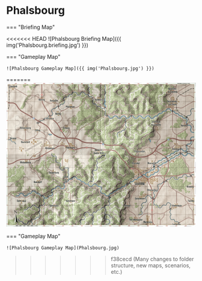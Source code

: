 # Phalsbourg

=== "Briefing Map"

<<<<<<< HEAD
    ![Phalsbourg Briefing Map]({{ img('Phalsbourg.briefing.jpg') }})

=== "Gameplay Map"

    ![Phalsbourg Gameplay Map]({{ img('Phalsbourg.jpg') }})
=======
    ![Phalsbourg Briefing Map](Phalsbourg.briefing.jpg)

=== "Gameplay Map"

    ![Phalsbourg Gameplay Map](Phalsbourg.jpg)
>>>>>>> f38cecd (Many changes to folder structure, new maps, scenarios, etc.)
